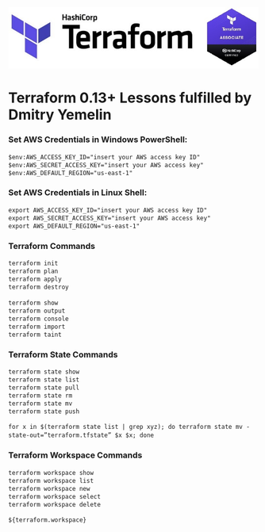 <img src="terraform.jpg"><br>

# Terraform 0.13+ Lessons fulfilled by Dmitry Yemelin

### Set AWS Credentials in Windows PowerShell:

```
$env:AWS_ACCESS_KEY_ID="insert your AWS access key ID"
$env:AWS_SECRET_ACCESS_KEY="insert your AWS access key"
$env:AWS_DEFAULT_REGION="us-east-1"
```

### Set AWS Credentials in Linux Shell:

```
export AWS_ACCESS_KEY_ID="insert your AWS access key ID"
export AWS_SECRET_ACCESS_KEY="insert your AWS access key"
export AWS_DEFAULT_REGION="us-east-1"
```

### Terraform Commands

```
terraform init
terraform plan
terraform apply
terraform destroy

terraform show
terraform output
terraform console
terraform import
terraform taint
```

### Terraform State Commands

```
terraform state show
terraform state list
terraform state pull
terraform state rm
terraform state mv
terraform state push
```

`for x in $(terraform state list | grep xyz); do terraform state mv -state-out=”terraform.tfstate” $x $x; done`

### Terraform Workspace Commands

```
terraform workspace show
terraform workspace list
terraform workspace new
terraform workspace select
terraform workspace delete
```

`${terraform.workspace}`
